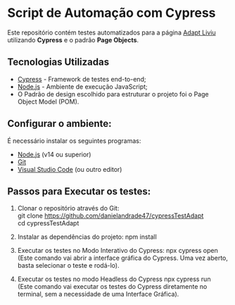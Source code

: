 # Script de Automação com Cypress

Este repositório contém testes automatizados para a página [Adapt Liviu](https://adaptliviu.com.br) utilizando **Cypress** e o padrão **Page Objects**.


## Tecnologias Utilizadas
- [Cypress](https://www.cypress.io/) - Framework de testes end-to-end;
- [Node.js](https://nodejs.org/) - Ambiente de execução JavaScript;
- O Padrão de design escolhido para estruturar o projeto foi o Page Object Model (POM).

## Configurar o ambiente:
É necessário instalar os seguintes programas:
- [Node.js](https://nodejs.org/) (v14 ou superior)
- [Git](https://git-scm.com/)
- [Visual Studio Code](https://code.visualstudio.com/) (ou outro editor)

## Passos para Executar os testes:
1.  Clonar o repositório através do Git:  
  git clone https://github.com/danielandrade47/cypressTestAdapt  
  cd cypressTestAdapt

2. Instalar as dependências do projeto:
   npm install

3. Executar os testes no Modo Interativo do Cypress:
   npx cypress open  
  (Este comando vai abrir a interface gráfica do Cypress. Uma vez aberto, basta selecionar o teste e rodá-lo).

4. Executar os testes no modo Headless do Cypress
   npx cypress run  
  (Este comando vai executar os testes do Cypress diretamente no terminal, sem a necessidade de uma Interface Gráfica).
